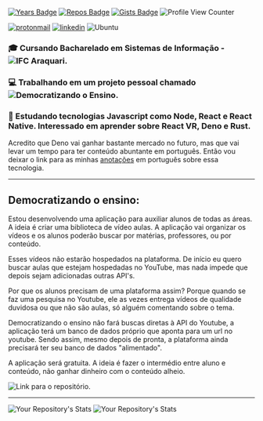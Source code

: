 [![Years Badge](https://badges.pufler.dev/years/hbenvenutti)](https://badges.pufler.dev)
[![Repos Badge](https://badges.pufler.dev/repos/hbenvenutti)](https://badges.pufler.dev)
[![Gists Badge](https://badges.pufler.dev/gists/hbenvenutti)](https://badges.pufler.dev)
![Profile View Counter](https://komarev.com/ghpvc/?username=hbenvenutti)

[![protonmail](https://img.shields.io/badge/ProtonMail-8B89CC?style=for-the-badge&logo=protonmail&logoColor=white)](mailto:huambenvenutti@protonmail.com)
[![linkedin](https://img.shields.io/badge/LinkedIn-0077B5?style=for-the-badge&logo=linkedin&logoColor=white)](https://linkedin.com/in/huam-benvenutti)
![Ubuntu](https://img.shields.io/badge/Ubuntu-E95420?style=for-the-badge&logo=ubuntu&logoColor=white)
 	

### :mortar_board: Cursando Bacharelado em Sistemas de Informação - ![IFC Araquari](https://araquari.ifc.edu.br/).
### :computer: Trabalhando em um projeto pessoal chamado ![Democratizando o Ensino](https://github.com/SevenSeas-tech/dem-ensino).
### :book: Estudando tecnologias Javascript como Node, React e React Native. Interessado em aprender sobre React VR, Deno e Rust.

Acredito que Deno vai ganhar bastante mercado no futuro, mas que vai levar um tempo para ter conteúdo abuntante em português. Então vou deixar o link para as minhas [anotações](https://www.notion.so/Deno-0c7cac084b9443fcaedbe679e77ea551) em português sobre essa tecnologia.

<hr>

## Democratizando o ensino:

Estou desenvolvendo uma aplicação para auxiliar alunos de todas as áreas. A ideia é criar uma biblioteca de vídeo aulas. A aplicação vai organizar os vídeos e os alunos poderão buscar por matérias, professores, ou por conteúdo.

Esses vídeos não estarão hospedados na plataforma. De início eu quero buscar aulas que estejam hospedadas no YouTube, mas nada impede que depois sejam adicionadas outras API's.

Por que os alunos precisam de uma plataforma assim? Porque quando se faz uma pesquisa no Youtube, ele as vezes entrega vídeos de qualidade duvidosa ou que não são aulas, só alguém comentando sobre o tema.

Democratizando o ensino não fará buscas diretas à API do Youtube, a aplicação terá um banco de dados próprio que aponta para um url no youtube. Sendo assim, mesmo depois de pronta, a plataforma ainda precisará ter seu banco de dados "alimentado".

A aplicação será gratuita. A ideia é fazer o intermédio entre aluno e conteúdo, não ganhar dinheiro com o conteúdo alheio.

![Link para o repositório.](https://github.com/SevenSeas-tech/dem-ensino)

<hr>
 
![Your Repository's Stats](https://github-readme-stats.vercel.app/api/top-langs/?username=hbenvenutti&theme=blue-white)
![Your Repository's Stats](https://github-readme-stats.vercel.app/api?username=hbenvenutti&show_icons=true)


<!--
**hbenvenutti/hbenvenutti** is a ✨ _special_ ✨ repository because its `README.md` (this file) appears on your GitHub profile.


Here are some ideas to get you started:

- 🔭 I’m currently working on ...
- 🌱 I’m currently learning ...
- 👯 I’m looking to collaborate on ...
- 🤔 I’m looking for help with ...
- 💬 Ask me about ...
- 📫 How to reach me: ...
- 😄 Pronouns: ...
- ⚡ Fun fact: ...
-->

